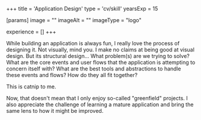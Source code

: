 +++
title = 'Application Design'
type = 'cv/skill'
yearsExp = 15

[params]
  image = ""
  imageAlt = ""
  imageType = "logo"

experience = []
+++

While building an application is always fun, I really love the process of designing it. Not visually, mind you. I make no claims at being good at visual design. But its structural design... What problem(s) are we trying to solve? What are the core events and user flows that the application is attempting to concern itself with? What are the best tools and abstractions to handle these events and flows? How do they all fit together?

This is catnip to me.

Now, that doesn't mean that I only enjoy so-called "greenfield" projects. I also appreciate the challenge of learning a mature application and bring the same lens to how it might be improved.
